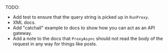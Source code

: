 TODO:
* Add test to ensure that the query string is picked up in `RunProxy`.
* XML docs.
* Add "catchall" example to docs to show how you can act as an API gateway.
* Add a note to the docs that `ProxyAsync` should not read the body of the request in any way for things like posts.